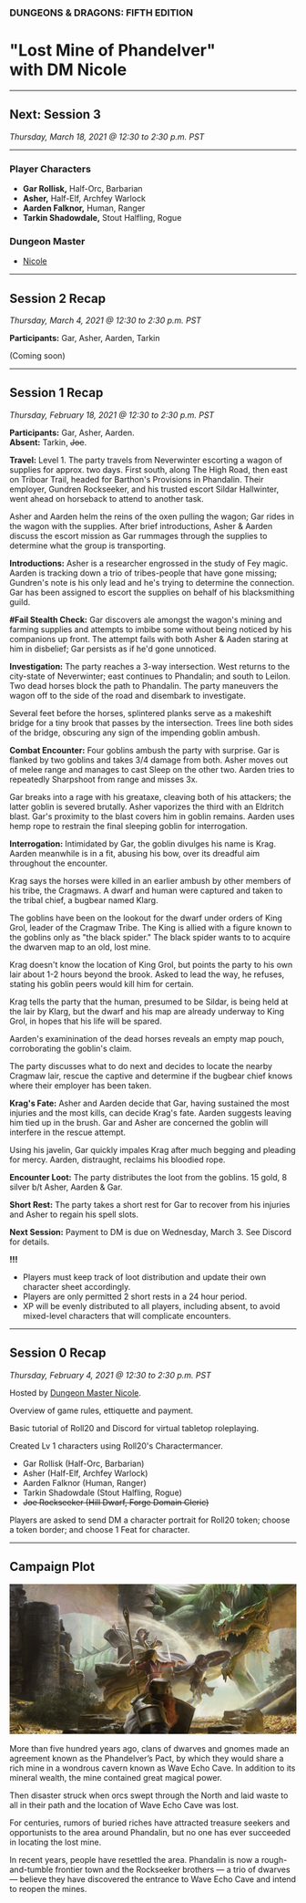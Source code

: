 
### DUNGEONS & DRAGONS: FIFTH EDITION

# "Lost Mine of Phandelver"<br />with DM Nicole

---

## Next: Session 3

_Thursday, March 18, 2021 @ 12:30 to 2:30 p.m. PST_

---

### Player Characters

- **Gar Rollisk,** Half-Orc, Barbarian
- **Asher,** Half-Elf, Archfey Warlock
- **Aarden Falknor,** Human, Ranger
- **Tarkin Shadowdale,** Stout Halfling, Rogue

### Dungeon Master

- [Nicole](https://startplaying.games/game-master/loremasternicole)

---

## Session 2 Recap

_Thursday, March 4, 2021 @ 12:30 to 2:30 p.m. PST_

**Participants:** Gar, Asher, Aarden, Tarkin

(Coming soon)

---

## Session 1 Recap

_Thursday, February 18, 2021 @ 12:30 to 2:30 p.m. PST_

**Participants:** Gar, Asher, Aarden. <br />**Absent:** Tarkin, <del>Joe</del>.

**Travel:** Level 1. The party travels from Neverwinter escorting a wagon of supplies for approx. two days. First south, along The High Road, then east on Triboar Trail, headed for Barthon's Provisions in Phandalin. Their employer, Gundren Rockseeker, and his trusted escort Sildar Hallwinter, went ahead on horseback to attend to another task.

Asher and Aarden helm the reins of the oxen pulling the wagon; Gar rides in the wagon with the supplies. After brief introductions, Asher & Aarden discuss the escort mission as Gar rummages through the supplies to determine what the group is transporting.

**Introductions:** Asher is a researcher engrossed in the study of Fey magic. Aarden is tracking down a trio of tribes-people that have gone missing; Gundren's note is his only lead and he's trying to determine the connection. Gar has been assigned to escort the supplies on behalf of his blacksmithing guild.

**#Fail Stealth Check:** Gar discovers ale amongst the wagon's mining and farming supplies and attempts to imbibe some without being noticed by his companions up front. The attempt fails with both Asher & Aaden staring at him in disbelief; Gar persists as if he'd gone unnoticed.

**Investigation:** The party reaches a 3-way intersection. West returns to the city-state of Neverwinter; east continues to Phandalin; and south to Leilon. Two dead horses block the path to Phandalin. The party maneuvers the wagon off to the side of the road and disembark to investigate.

Several feet before the horses, splintered planks serve as a makeshift bridge for a tiny brook that passes by the intersection. Trees line both sides of the bridge, obscuring any sign of the impending goblin ambush.

**Combat Encounter:** Four goblins ambush the party with surprise. Gar is flanked by two goblins and takes 3/4 damage from both. Asher moves out of melee range and manages to cast Sleep on the other two. Aarden tries to repeatedly Sharpshoot from range and misses 3x.

Gar breaks into a rage with his greataxe, cleaving both of his attackers; the latter goblin is severed brutally. Asher vaporizes the third with an Eldritch blast. Gar's proximity to the blast covers him in goblin remains. Aarden uses hemp rope to restrain the final sleeping goblin for interrogation.

**Interrogation:** Intimidated by Gar, the goblin divulges his name is Krag. Aarden meanwhile is in a fit, abusing his bow, over its dreadful aim throughout the encounter.

Krag says the horses were killed in an earlier ambush by other members of his tribe, the Cragmaws. A dwarf and human were captured and taken to the tribal chief, a bugbear named Klarg.

The goblins have been on the lookout for the dwarf under orders of King Grol, leader of the Cragmaw Tribe. The King is allied with a figure known to the goblins only as "the black spider." The black spider wants to to acquire the dwarven map to an old, lost mine.

Krag doesn't know the location of King Grol, but points the party to his own lair about 1-2 hours beyond the brook. Asked to lead the way, he refuses, stating his goblin peers would kill him for certain.

Krag tells the party that the human, presumed to be Sildar, is being held at the lair by Klarg, but the dwarf and his map are already underway to King Grol, in hopes that his life will be spared.

Aarden's examinination of the dead horses reveals an empty map pouch, corroborating the goblin's claim.

The party discusses what to do next and decides to locate the nearby Cragmaw lair, rescue the captive and determine if the bugbear chief knows where their employer has been taken.

**Krag's Fate:** Asher and Aarden decide that Gar, having sustained the most injuries and the most kills, can decide Krag's fate. Aarden suggests leaving him tied up in the brush. Gar and Asher are concerned the goblin will interfere in the rescue attempt.

Using his javelin, Gar quickly impales Krag after much begging and pleading for mercy. Aarden, distraught, reclaims his bloodied rope.

**Encounter Loot:** The party distributes the loot from the goblins. 15 gold, 8 silver b/t Asher, Aarden & Gar.

**Short Rest:** The party takes a short rest for Gar to recover from his injuries and Asher to regain his spell slots.

**Next Session:** Payment to DM is due on Wednesday, March 3. See Discord for details.

**!!!**
- Players must keep track of loot distribution and update their own character sheet accordingly.
- Players are only permitted 2 short rests in a 24 hour period.
- XP will be evenly distributed to all players, including absent, to avoid mixed-level characters that will complicate encounters.

---

## Session 0 Recap

_Thursday, February 4, 2021 @ 12:30 to 2:30 p.m. PST_

Hosted by [Dungeon Master Nicole](https://startplaying.games/game-master/loremasternicole).

Overview of game rules, ettiquette and payment.

Basic tutorial of Roll20 and Discord for virtual tabletop roleplaying.

Created Lv 1 characters using Roll20's Charactermancer.

- Gar Rollisk (Half-Orc, Barbarian)
- Asher (Half-Elf, Archfey Warlock)
- Aarden Falknor (Human, Ranger)
- Tarkin Shadowdale (Stout Halfling, Rogue)
- <del>Joe Rockseeker (Hill Dwarf, Forge Domain Cleric)</del>

Players are asked to send DM a character portrait for Roll20 token; choose a token border; and choose 1 Feat for character.

---

## Campaign Plot

![Image](/dnd-5e-phandelver-carousel.png)

More than five hundred years ago, clans of dwarves and gnomes made an agreement known as the Phandelver’s Pact, by which they would share a rich mine in a wondrous cavern known as Wave Echo Cave. In addition to its mineral wealth, the mine contained great magical power.

Then disaster struck when orcs swept through the North and laid waste to all in their path and the location of Wave Echo Cave was lost.

For centuries, rumors of buried riches have attracted treasure seekers and opportunists to the area around Phandalin, but no one has ever succeeded in locating the lost mine.

In recent years, people have resettled the area. Phandalin is now a rough-and-tumble frontier town and the Rockseeker brothers — a trio of dwarves — believe they have discovered the entrance to Wave Echo Cave and intend to reopen the mines.
